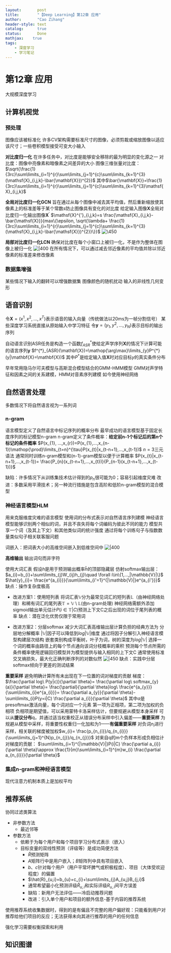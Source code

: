 ```yaml
---
layout:       post
title:        "【Deep Learning】第12章 应用"
author:       "Cao Zihang"
header-style: text
catalog:      true
status:		  Done
mathjax: 	true
tags:
    - 深度学习
    - 学习笔记
---
```

# 第12章 应用
大规模深度学习
## 计算机视觉
### 预处理
图像应该被标准化
许多CV架构需要标准尺寸的图像，必须剪裁或缩放图像以适应该尺寸；一些卷积模型接受可变大小输入

**对比度归一化**
在许多任务中，对比度是能够安全移除的最为明显的变化源之一
对比度：图像中亮像素和暗像素之间差异的大小
图像三维张量对比度：$\sqrt{\frac{1}{3rc}\sum\limits_{i=1}^{r}\sum\limits_{j=1}^{c}\sum\limits_{k=1}^{3}(\mathsf{X}_{i,j,k}-\bar{\mathbf{X}})^{2}}$
其中$\bar{\mathbf{X}}=\frac{1}{3rc}\sum\limits_{i=1}^{r}\sum\limits_{j=1}^{c}\sum\limits_{k=1}^{3}\mathsf{X}_{i,j,k}$

**全局对比度归一化GCN**
旨在通过从每个图像中减去其平均值，然后重新缩放使其像素上的标准差等于某个常数$s$防止图像具有变化的对比度
给定输入图像$\mathbf{X}$全局对比度归一化输出图像$\mathbf{X}^{'}$
$\mathsf{X}^{'}_{i,j,k}=s \frac{\mathsf{X}_{i,j,k}-\bar{\mathsf{X}}}{max\{\epsilon, \sqrt{\lambda+ \frac{1}{3rc}\sum\limits_{i=1}^{r}\sum\limits_{j=1}^{c}\sum\limits_{k=1}^{3}(\mathsf{X}_{i,j,k}-\bar{\mathsf{X}})^{2}}\}}$
![\450](https://img.caozihang.com/img/202212201926945.jpg)

**局部对比度归一化LCN**
确保对比度在每个小窗口上被归一化，不是作为整体在图像上被归一化
![|400](https://img.caozihang.com/img/202212201927224.jpg)
在所有情况下，可以通过减去邻近像素的平均值并除以邻近像素的标准差来修改像素

### 数据集增强
某些情况下输入的翻转可以增强数据集
图像颜色的随机扰动
输入的非线性几何变形

## 语音识别
令$\mathbf{X}=(x^{1},x^{2},...,x^{T})$表示语音的输入向量（传统做法以20ms为一帧分割信号）
某些深度学习系统直接从原始输入中学习特征
令$\mathbf{y}=(y_{1},y^{2},...,y_{N})$表示目标的输出序列

自动语言识别ASR任务是构造一个函数$f^{*}_{ASR}$使给定声学序列$\mathbf{X}$的情况下计算可能的语言序列$\mathbf{y}$
$f^{*}_{ASR}(\mathbf{X})=\mathop{\arg\max}\limits_{y}P^{*}(y|\mathbf{X}=\mathbf{X})$
其中$P^{*}$是给定输入值$\mathbf{X}$时对应目标$y$的真实条件分布

早年常用隐马尔可夫模型与高斯混合模型结合的GMM-HMM模型
GMM对声学特征和因素之间的关系建模，HMM对音素序列建模
如今使用神经网络

## 自然语言处理
多数情况下将自然语言视为一系列词
### n-gram
语言模型定义了自然语言中标记序列的概率分布
最早成功的语言模型基于固定长度序列的标记模型n-gram
n-gram定义了条件概率：**给定前n-1个标记后的第n个标记的条件概率**
$P(x_{1}, ...,x_{r})=P(x_{1},...,x_{n-1})\mathop{\prod}\limits_{t=n}^{\tau}P(x_{t}|x_{t-n+1},...,x_{t-1})$
$n=3$三元语法
通常同时训练n-gram模型和(n-1)-gram模型以便于计算概率
$P(x_{t}|x_{t-n+1},...,x_{t-1})= \frac{P_{n}(x_{t-n+1},...,x_{t})}{P_{n-1}(x_{t-n+1},...,x_{t-1})}$

缺陷：许多情况下从训练集技术估计得到的$p_{n}$很可能为0；容易引起维度灾难
改进：多数采用平滑技术；另一种流行措施是包含高阶和低阶n-gram模型的混合模型

### 神经语言模型HLM
用来克服维度灾难的语言模型
使用词的分布式表示对自然语言序列建模
神经语言模型能够识别两个相似的词，并且不丧失将每个词编码为彼此不同的能力
模型共享一个词（及其上下文）和其他类似词的统计强度
通过将每个训练句子与指数数量类似句子相关联客服问题

词嵌入：把词表大小的高维空间嵌入到低维空间中
![|400](https://img.caozihang.com/img/202212201928383.jpg)

**高维输出**
输出词句而非字符

使用大词汇表
假设$h$是用于预测输出概率$\hat{h}$的顶部隐藏层
仿射softmax输出层：$a_{i}=b_{i}+\sum\limits_{j}W_{ij}h_{j}\quad \forall i\in\{1,...,|\mathbb{V}|\}$
$\hat{y}_{i}= \frac{e^{a_{i}}}{\sum\limits_{i'=1}^{|\mathbb{V}|}e^{a_{i'}}}$
缺点：操作复杂度极高

- 改进方案1：使用短列表
将词汇表$\mathbb{V}$分为最常见词汇的短列表$\mathbb{L}$（由神经网络处理）和稀有词汇的尾列表$\mathbb{T}=\mathbb{V}\setminus\mathbb{L}$(由n-gram处理)
神经网络需额外添加sigmoid输出单元估计$P(i\in \mathbb{T}|C)$预测上下文C之后出现的词位于尾列表的概率
缺点：潜在泛化优势仅限于常用词

- 改进方案2：分层softmax
减少大词汇表高维输出层计算负担的经典方法为 分层地分解概率
$|\mathbb{V}|$因子可以降低到$log|\mathbb{V}|$维度
通过将因子分解引入神经语言模型构建层次结构
嵌套类别构成平衡树，叶子为词，树的深度为$log|\mathbb{V}|$
选择一个词的概率由路径上的每个节点通向该词分枝概率的乘积
预测每个节点所需的条件概率使用逻辑回归模型并为模型提供与输入相同的上下文C
通常使用标准交叉熵损失，最大化正确判断序列的对数似然
![|450](https://img.caozihang.com/img/202212201929183.jpg)
缺点：实践中分层softmax倾向于更差的测试结果

**重要采样**
避免明确计算所有未出现在下一位置的词对梯度的贡献
梯度：$\frac{\partial log\ P(y|c)}{\partial \theta}= \frac{\partial log\ softmax_{y}(a)}{\partial \theta}= \frac{\partial}{\partial \theta}log\ \frac{e^{a_{y}}}{\sum\limits_{i}e^{a_{i}}}= \frac{\partial a_{y}}{\partial \theta}-\sum\limits_{i}P(y=i|C) \frac{\partial a_{i}}{\partial \theta}$
其中$a$是presoftmax激活向量，每个词对应一个元素
第一项为正相项，第二项为加权的负相项
负相项是期望值，可以采用蒙特卡洛采样估计，但要规避从模型本身采样
可以从**提议分布**q，并通过适当权重校正从错误分布采样中引入偏差——**重要采样**
为规避从模型中采样，将重要性权重归一化加和为1——**有偏重要采样**
对负词$n_{i}$进行采样，相关联的梯度被加权$w_{i}= \frac{p_{n_{i}}/q_{n_{i}}}{\sum\limits_{j=1}^{N}p_{n_{j}}/q_{n_{j}}}$
对来自q的m个负样本形成负相估计对梯度的贡献：
$\sum\limits_{i=1}^{|\mathbb{V}|}P(i|C) \frac{\partial a_{i}}{\partial \theta}\approx \frac{1}{m}\sum\limits_{i=1}^{m}w_{i} \frac{\partial a_{n_{i}}}{\partial \theta}$


### 集成n-gram和神经语言模型

现代注意力机制本质上是加权平均

## 推荐系统
协同过滤类算法
- 非参数方法
	- 最近邻等
- 参数方法
	- 依赖于为每个用户和每个项目学习分布式表示（嵌入）
	- 目标变量的双线性预测（评级等）是成功简便方法
		- $\hat{R}$预测矩阵
		- $A$矩阵行中是用户嵌入；$B$矩阵列中具有项目嵌入
		- $b、c$针对每个用户（用户平常坏脾气或积极程度）、项目（大体受欢迎程度）的偏置
		- $\hat{R}_{u,i}=b_{u}+c_{i}+\sum\limits_{j}A_{u,j}B_{j,i}$
		- 通常希望最小化预测评级$\hat{R}_{u,i}$和实际评级$R_{u,i}$间平方误差
		- 缺陷：新用户无法评估——冷启动推荐问题
		- 改进：引入单个用户和项目的额外信息-基于内容的推荐系统

使用推荐系统收集数据时，得到的是有偏且不完整的用户偏好观：只能看到用户对推荐给他们项目的反应；无法获得未向其进行推荐的用户的任何信息

强化学习需要权衡探索和利用

## 知识图谱
